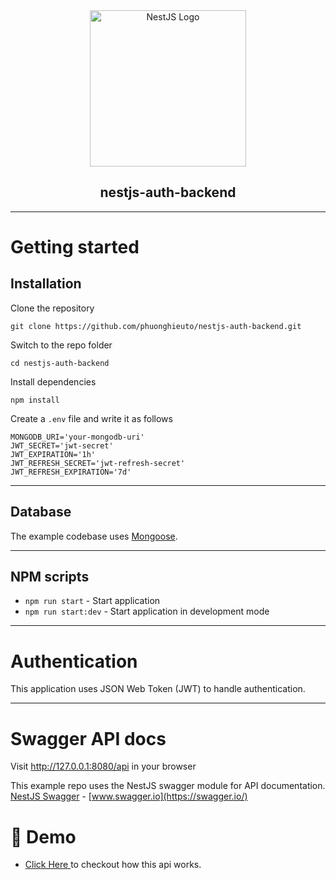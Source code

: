 <div align="center">
  <img width="250" src="https://nestjs.com/img/logo-small.svg" alt="NestJS Logo">
  <br>
  <h2>nestjs-auth-backend</h2>
  <hr>
</div>

# Getting started

## Installation

Clone the repository

    git clone https://github.com/phuonghieuto/nestjs-auth-backend.git

Switch to the repo folder

    cd nestjs-auth-backend

Install dependencies

    npm install

Create a `.env` file and write it as follows

    MONGODB_URI='your-mongodb-uri'
    JWT_SECRET='jwt-secret'
    JWT_EXPIRATION='1h'
    JWT_REFRESH_SECRET='jwt-refresh-secret'
    JWT_REFRESH_EXPIRATION='7d'

 
----------

## Database

The example codebase uses [Mongoose](https://mongoosejs.com/).

----------

## NPM scripts
- `npm run start` - Start application
- `npm run start:dev` - Start application in development mode

----------

# Authentication

This application uses JSON Web Token (JWT) to handle authentication.

----------

# Swagger API docs

Visit http://127.0.0.1:8080/api in your browser

This example repo uses the NestJS swagger module for API documentation. [NestJS Swagger](https://github.com/nestjs/swagger) - [www.swagger.io](https://swagger.io/)

# :link: Demo

-   <a target="_blank" href="https://nestjs-auth-backend.vercel.app/api"> Click Here </a> to checkout how this api works.